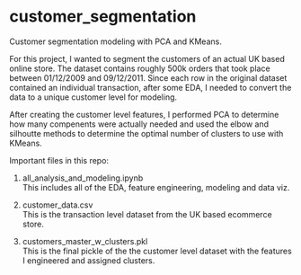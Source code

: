 # customer_segmentation
Customer segmentation modeling with PCA and KMeans.

For this project, I wanted to segment the customers of an actual UK based online store. The dataset contains roughly 500k orders that took place between 01/12/2009 and 09/12/2011.
Since each row in the original dataset contained an individual transaction, after some EDA, I needed to convert the data to a unique customer level for modeling. 

After creating the customer level features, I performed PCA to determine how many compenents were actually needed and used the elbow and silhoutte methods to determine the optimal number of clusters to use with KMeans.

Important files in this repo:

1) all_analysis_and_modeling.ipynb<br>
This includes all of the EDA, feature engineering, modeling and data viz. 

2) customer_data.csv<br>
This is the transaction level dataset from the UK based ecommerce store. 

3) customers_master_w_clusters.pkl<br>
This is the final pickle of the the customer level dataset with the features I engineered and assigned clusters.
